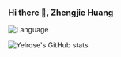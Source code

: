 ### Hi there 👋, Zhengjie Huang 



![Language](https://github-readme-stats.vercel.app/api/top-langs/?username=Yelrose&layout=compact)

![Yelrose's GitHub stats](https://github-readme-stats.vercel.app/api?username=Yelrose&show_icons=true&theme=radical)
